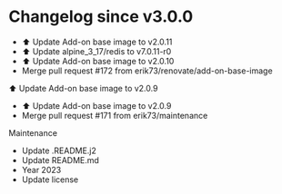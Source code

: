 # Changelog since v3.0.0
- ⬆️ Update Add-on base image to v2.0.11 
- ⬆️ Update alpine_3_17/redis to v7.0.11-r0 
- ⬆️ Update Add-on base image to v2.0.10 
- Merge pull request #172 from erik73/renovate/add-on-base-image

⬆️ Update Add-on base image to v2.0.9 
- ⬆️ Update Add-on base image to v2.0.9 
- Merge pull request #171 from erik73/maintenance

Maintenance 
- Update .README.j2 
- Update README.md 
- Year 2023 
- Update license 
